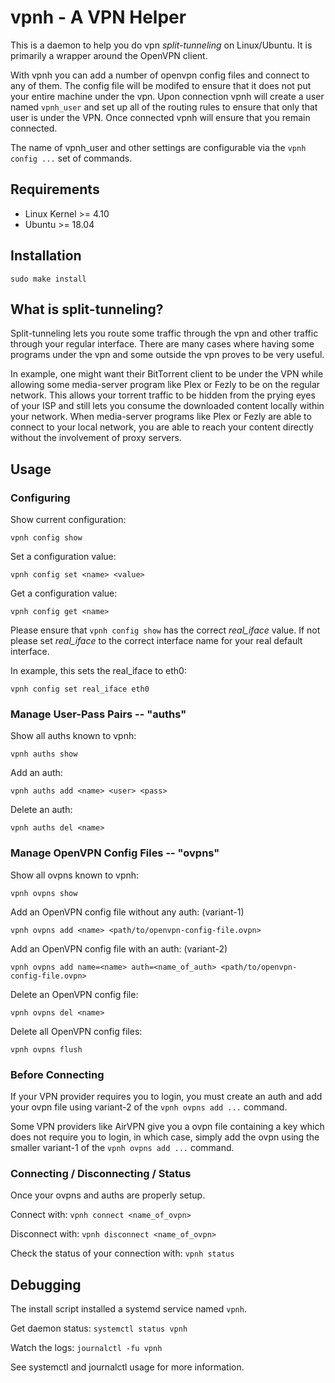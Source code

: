 # vpnh - A VPN Helper

This is a daemon to help you do vpn _split-tunneling_ on Linux/Ubuntu. 
It is primarily a wrapper around the OpenVPN client.

With vpnh you can add a number of openvpn config files and connect to any of them. 
The config file will be modifed to ensure that it does not put your entire machine under the vpn. 
Upon connection vpnh will create a user named `vpnh_user` and set up all of the routing rules
to ensure that only that user is under the VPN.
Once connected vpnh will ensure that you remain connected.

The name of vpnh_user and other settings are configurable via the `vpnh config ...` set of commands.

## Requirements
* Linux Kernel >= 4.10
* Ubuntu >= 18.04

## Installation

```
sudo make install
```

## What is split-tunneling?

Split-tunneling lets you route some traffic through the vpn
and other traffic through your regular interface.
There are many cases where having some programs under the vpn
and some outside the vpn proves to be very useful.

In example, one might want their BitTorrent client to be under the
VPN while allowing some media-server program like Plex or Fezly to be on the regular network. 
This allows your torrent traffic to be hidden from the prying eyes of your ISP and 
still lets you consume the downloaded content locally within your network. 
When media-server programs like Plex or Fezly are able to connect to your local network, you are able to reach your content directly
without the involvement of proxy servers.

## Usage

### Configuring

Show current configuration:
```
vpnh config show
```

Set a configuration value:
```
vpnh config set <name> <value>
```

Get a configuration value:
```
vpnh config get <name>
```

Please ensure that `vpnh config show` has the correct *real_iface* value.
If not please set *real_iface* to the correct interface name
for your real default interface.

In example, this sets the real_iface to eth0:
```
vpnh config set real_iface eth0
```

### Manage User-Pass Pairs -- "auths"

Show all auths known to vpnh:
```
vpnh auths show
```

Add an auth:
```
vpnh auths add <name> <user> <pass>
```

Delete an auth:
```
vpnh auths del <name>
```

### Manage OpenVPN Config Files -- "ovpns"

Show all ovpns known to vpnh:
```
vpnh ovpns show
```

Add an OpenVPN config file without any auth:
(variant-1)
```
vpnh ovpns add <name> <path/to/openvpn-config-file.ovpn>
```

Add an OpenVPN config file with an auth:
(variant-2)
```
vpnh ovpns add name=<name> auth=<name_of_auth> <path/to/openvpn-config-file.ovpn>
```

Delete an OpenVPN config file:
```
vpnh ovpns del <name>
```

Delete all OpenVPN config files:
```
vpnh ovpns flush
```

### Before Connecting

If your VPN provider requires you to login, you must create an auth
and add your ovpn file using variant-2 of the `vpnh ovpns add ...`
command.

Some VPN providers like AirVPN give you a ovpn file containing a key which does not require
you to login, in which case, 
simply add the ovpn using the smaller variant-1 of the `vpnh ovpns add ...` command.

### Connecting / Disconnecting / Status

Once your ovpns and auths are properly setup.

Connect with:
`vpnh connect <name_of_ovpn>`

Disconnect with:
`vpnh disconnect <name_of_ovpn>`

Check the status of your connection with:
`vpnh status`

## Debugging

The install script installed a systemd service named `vpnh`.

Get daemon status:
`systemctl status vpnh`

Watch the logs:
`journalctl -fu vpnh`

See systemctl and journalctl usage for more information.
